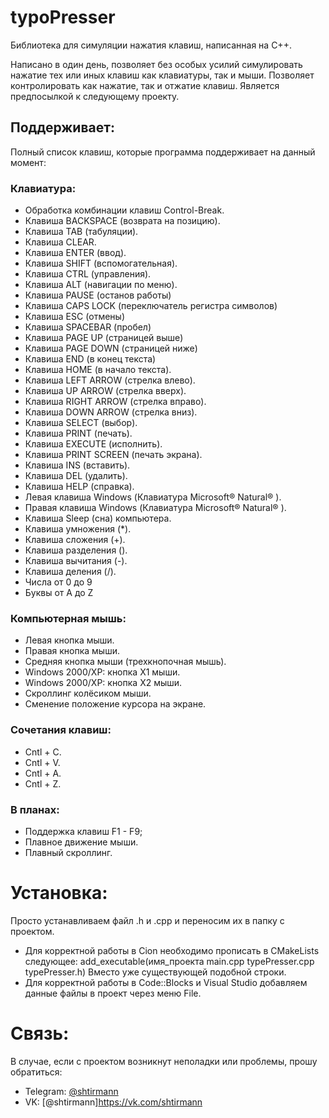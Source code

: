 # typoPresser
Библиотека для симуляции нажатия клавиш, написанная на C++.

Написано в один день, позволяет без особых усилий симулировать нажатие тех или иных клавиш как клавиатуры, так и мыши. Позволяет контролировать как нажатие, так и отжатие клавиш.
Является предпосылкой к следующему проекту.

## Поддерживает:
Полный список клавиш, которые программа поддерживает на данный момент:

### Клавиатура:
- Обработка комбинации клавиш Control-Break.
- Клавиша BACKSPACE (возврата на позицию).
- Клавиша TAB (табуляции).
- Клавиша CLEAR.
- Клавиша ENTER (ввод).
- Клавиша SHIFT (вспомогательная).
- Клавиша CTRL (управления).
- Клавиша ALT (навигации по меню).
- Клавиша PAUSE (останов работы)
- Клавиша CAPS LOCK (переключатель регистра символов)
- Клавиша ESC (отмены)
-	Клавиша SPACEBAR (пробел)
-	Клавиша PAGE UP (страницей выше)
-	Клавиша PAGE DOWN (страницей ниже)
-	Клавиша END (в конец текста)
-	Клавиша HOME (в начало текста).
-	Клавиша LEFT ARROW (стрелка влево).
-	Клавиша UP ARROW (стрелка вверх).
-	Клавиша RIGHT ARROW (стрелка вправо).
-	Клавиша DOWN ARROW (стрелка вниз).
-	Клавиша SELECT (выбор).
-	Клавиша PRINT (печать).
-	Клавиша EXECUTE (исполнить).
-	Клавиша PRINT SCREEN (печать экрана).
-	Клавиша INS (вставить).
-	Клавиша DEL (удалить).
-	Клавиша HELP (справка).
-	Левая клавиша Windows (Клавиатура Microsoft® Natural® ).
-	Правая клавиша Windows (Клавиатура Microsoft® Natural® ).
-	Клавиша Sleep (сна) компьютера.
-	Клавиша умножения (*).
-	Клавиша сложения (+).
-	Клавиша разделения (\).
-	Клавиша вычитания (-).
-	Клавиша деления (/).
- Числа от 0 до 9
- Буквы от A до Z

### Компьютерная мышь:
- Левая кнопка мыши.
- Правая кнопка мыши.
- Средняя кнопка мыши (трехкнопочная мышь).
- Windows 2000/XP: кнопка X1 мыши.
- Windows 2000/XP: кнопка X2 мыши.
- Скроллинг колёсиком мыши.
- Сменение положение курсора на экране.

### Сочетания клавиш:
- Cntl + C.
- Cntl + V.
- Cntl + A.
- Cntl + Z.

### В планах:
- Поддержка клавиш F1 - F9;
- Плавное движение мыши.
- Плавный скроллинг.

# Установка:
Просто устанавливаем файл .h и .cpp и переносим их в папку с проектом.
- Для корректной работы в Cion необходимо прописать в CMakeLists следующее: add_executable(имя_проекта main.cpp typePresser.cpp typePresser.h) Вместо уже существующей подобной строки.
- Для корректной работы в Code::Blocks и Visual Studio добавляем данные файлы в проект через меню File.

# Связь:
В случае, если с проектом возникнут неполадки или проблемы, прошу обратиться:
- Telegram: [@shtirmann](https://t.me/Shtirmann)
- VK: [@shtirmann]https://vk.com/shtirmann

